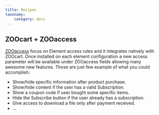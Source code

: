 ```yaml
---
title: Recipes
taxonomy:
    category: docs
---
```


## ZOOcart + ZOOaccess

[ZOOaccess](/extensions/zooaccess) focus on Element access rules and it integrates natively with ZOOcart. Once installed on each element configuration a new access parameter will be available under ZOOaccess fields allowing many awesome new features. Those are just few example of what you could accomplish:

* Show/hide specific information after product purchase.
* Show/hide content if the user has a valid Subscription.
* Show a coupon code if user bought some specific items.
* Hide the Subscribe button if the user already has a subscription.
* Give access to download a file only after payment received.
* ...
